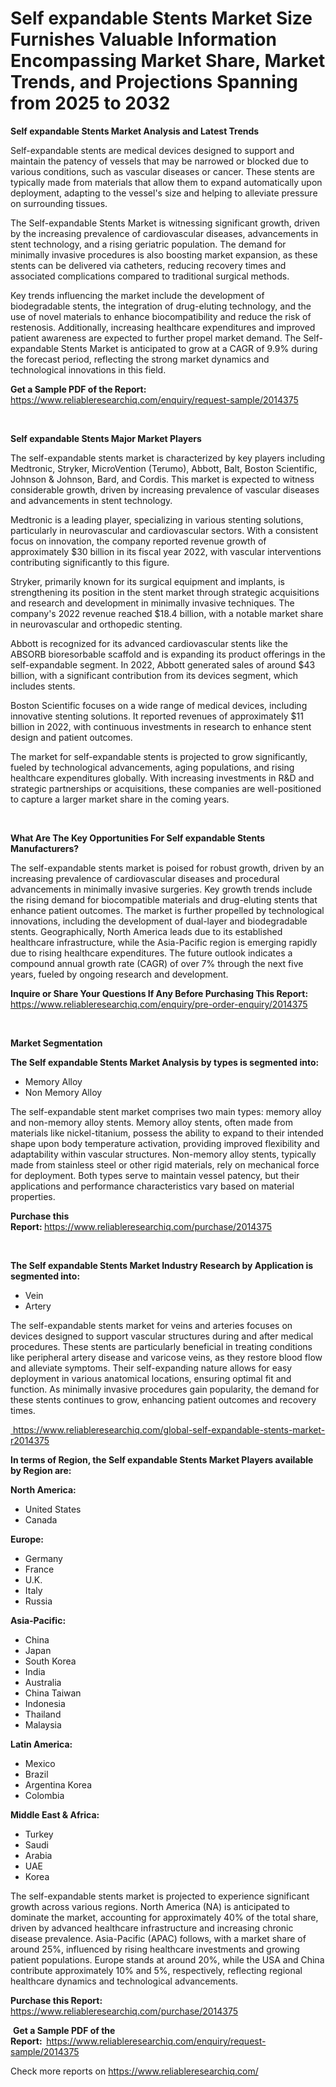 <p><h1>Self expandable Stents Market Size Furnishes Valuable Information Encompassing Market Share, Market Trends, and Projections Spanning from 2025 to 2032</h1></p><p><strong>Self expandable Stents Market Analysis and Latest Trends</strong></p>
<p><p>Self-expandable stents are medical devices designed to support and maintain the patency of vessels that may be narrowed or blocked due to various conditions, such as vascular diseases or cancer. These stents are typically made from materials that allow them to expand automatically upon deployment, adapting to the vessel's size and helping to alleviate pressure on surrounding tissues.</p><p>The Self-expandable Stents Market is witnessing significant growth, driven by the increasing prevalence of cardiovascular diseases, advancements in stent technology, and a rising geriatric population. The demand for minimally invasive procedures is also boosting market expansion, as these stents can be delivered via catheters, reducing recovery times and associated complications compared to traditional surgical methods. </p><p>Key trends influencing the market include the development of biodegradable stents, the integration of drug-eluting technology, and the use of novel materials to enhance biocompatibility and reduce the risk of restenosis. Additionally, increasing healthcare expenditures and improved patient awareness are expected to further propel market demand. The Self-expandable Stents Market is anticipated to grow at a CAGR of 9.9% during the forecast period, reflecting the strong market dynamics and technological innovations in this field.</p></p>
<p><strong>Get a Sample PDF of the Report:&nbsp;</strong> <a href="https://www.reliableresearchiq.com/enquiry/request-sample/2014375?utm_campaign=2282&utm_medium=2&utm_source=Github&utm_content=ia&utm_term=04032025&utm_id=self-expandable-stents">https://www.reliableresearchiq.com/enquiry/request-sample/2014375</a></p>
<p>&nbsp;</p>
<p><strong>Self expandable Stents Major Market Players</strong></p>
<p><p>The self-expandable stents market is characterized by key players including Medtronic, Stryker, MicroVention (Terumo), Abbott, Balt, Boston Scientific, Johnson & Johnson, Bard, and Cordis. This market is expected to witness considerable growth, driven by increasing prevalence of vascular diseases and advancements in stent technology.</p><p>Medtronic is a leading player, specializing in various stenting solutions, particularly in neurovascular and cardiovascular sectors. With a consistent focus on innovation, the company reported revenue growth of approximately $30 billion in its fiscal year 2022, with vascular interventions contributing significantly to this figure.</p><p>Stryker, primarily known for its surgical equipment and implants, is strengthening its position in the stent market through strategic acquisitions and research and development in minimally invasive techniques. The company's 2022 revenue reached $18.4 billion, with a notable market share in neurovascular and orthopedic stenting.</p><p>Abbott is recognized for its advanced cardiovascular stents like the ABSORB bioresorbable scaffold and is expanding its product offerings in the self-expandable segment. In 2022, Abbott generated sales of around $43 billion, with a significant contribution from its devices segment, which includes stents.</p><p>Boston Scientific focuses on a wide range of medical devices, including innovative stenting solutions. It reported revenues of approximately $11 billion in 2022, with continuous investments in research to enhance stent design and patient outcomes.</p><p>The market for self-expandable stents is projected to grow significantly, fueled by technological advancements, aging populations, and rising healthcare expenditures globally. With increasing investments in R&D and strategic partnerships or acquisitions, these companies are well-positioned to capture a larger market share in the coming years.</p></p>
<p>&nbsp;</p>
<p><strong>What Are The Key Opportunities For Self expandable Stents Manufacturers?</strong></p>
<p><p>The self-expandable stents market is poised for robust growth, driven by an increasing prevalence of cardiovascular diseases and procedural advancements in minimally invasive surgeries. Key growth trends include the rising demand for biocompatible materials and drug-eluting stents that enhance patient outcomes. The market is further propelled by technological innovations, including the development of dual-layer and biodegradable stents. Geographically, North America leads due to its established healthcare infrastructure, while the Asia-Pacific region is emerging rapidly due to rising healthcare expenditures. The future outlook indicates a compound annual growth rate (CAGR) of over 7% through the next five years, fueled by ongoing research and development.</p></p>
<p><strong>Inquire or Share Your Questions If Any Before Purchasing This Report:</strong> <a href="https://www.reliableresearchiq.com/enquiry/pre-order-enquiry/2014375?utm_campaign=2282&utm_medium=2&utm_source=Github&utm_content=ia&utm_term=04032025&utm_id=self-expandable-stents">https://www.reliableresearchiq.com/enquiry/pre-order-enquiry/2014375</a></p>
<p>&nbsp;</p>
<p><strong>Market Segmentation</strong></p>
<p><strong>The Self expandable Stents Market Analysis by types is segmented into:</strong></p>
<p><ul><li>Memory Alloy</li><li>Non Memory Alloy</li></ul></p>
<p><p>The self-expandable stent market comprises two main types: memory alloy and non-memory alloy stents. Memory alloy stents, often made from materials like nickel-titanium, possess the ability to expand to their intended shape upon body temperature activation, providing improved flexibility and adaptability within vascular structures. Non-memory alloy stents, typically made from stainless steel or other rigid materials, rely on mechanical force for deployment. Both types serve to maintain vessel patency, but their applications and performance characteristics vary based on material properties.</p></p>
<p><strong>Purchase this Report:&nbsp;</strong><a href="https://www.reliableresearchiq.com/purchase/2014375?utm_campaign=2282&utm_medium=2&utm_source=Github&utm_content=ia&utm_term=04032025&utm_id=self-expandable-stents">https://www.reliableresearchiq.com/purchase/2014375</a></p>
<p>&nbsp;</p>
<p><strong>The Self expandable Stents Market Industry Research by Application is segmented into:</strong></p>
<p><ul><li>Vein</li><li>Artery</li></ul></p>
<p><p>The self-expandable stents market for veins and arteries focuses on devices designed to support vascular structures during and after medical procedures. These stents are particularly beneficial in treating conditions like peripheral artery disease and varicose veins, as they restore blood flow and alleviate symptoms. Their self-expanding nature allows for easy deployment in various anatomical locations, ensuring optimal fit and function. As minimally invasive procedures gain popularity, the demand for these stents continues to grow, enhancing patient outcomes and recovery times.</p></p>
<p><a href="https://www.reliableresearchiq.com/global-self-expandable-stents-market-r2014375?utm_campaign=2282&utm_medium=2&utm_source=Github&utm_content=ia&utm_term=04032025&utm_id=self-expandable-stents">&nbsp;https://www.reliableresearchiq.com/global-self-expandable-stents-market-r2014375</a></p>
<p><strong>In terms of Region, the Self expandable Stents Market Players available by Region are:</strong></p>
<p>
    <p> <strong> North America: </strong>
        <ul>
            <li>United States</li>
            <li>Canada</li>
        </ul>
        </p> 
    <p> <strong> Europe: </strong>
        <ul>
            <li>Germany</li>
            <li>France</li>
            <li>U.K.</li>
            <li>Italy</li>
            <li>Russia</li>
        </ul>
        </p> 
    <p> <strong> Asia-Pacific: </strong>
        <ul>
            <li>China</li>
            <li>Japan</li>
            <li>South Korea</li>
            <li>India</li>
            <li>Australia</li>
            <li>China Taiwan</li>
            <li>Indonesia</li>
            <li>Thailand</li>
            <li>Malaysia</li>
        </ul>
        </p> 
    <p> <strong> Latin America: </strong>
        <ul>
            <li>Mexico</li>
            <li>Brazil</li>
            <li>Argentina Korea</li>
            <li>Colombia</li>
        </ul>
        </p> 
    <p> <strong> Middle East & Africa: </strong>
        <ul>
            <li>Turkey</li>
            <li>Saudi</li>
            <li>Arabia</li>
            <li>UAE</li>
            <li>Korea</li>
        </ul>
    </p>
    </p>
<p><p>The self-expandable stents market is projected to experience significant growth across various regions. North America (NA) is anticipated to dominate the market, accounting for approximately 40% of the total share, driven by advanced healthcare infrastructure and increasing chronic disease prevalence. Asia-Pacific (APAC) follows, with a market share of around 25%, influenced by rising healthcare investments and growing patient populations. Europe stands at around 20%, while the USA and China contribute approximately 10% and 5%, respectively, reflecting regional healthcare dynamics and technological advancements.</p></p>
<p><strong>Purchase this Report: </strong><a href="https://www.reliableresearchiq.com/purchase/2014375?utm_campaign=2282&utm_medium=2&utm_source=Github&utm_content=ia&utm_term=04032025&utm_id=self-expandable-stents">https://www.reliableresearchiq.com/purchase/2014375</a></p>
<p>&nbsp;<strong>Get a Sample PDF of the Report:&nbsp;&nbsp;</strong><a href="https://www.reliableresearchiq.com/enquiry/request-sample/2014375?utm_campaign=2282&utm_medium=2&utm_source=Github&utm_content=ia&utm_term=04032025&utm_id=self-expandable-stents">https://www.reliableresearchiq.com/enquiry/request-sample/2014375</a></p>
<p><strong></strong></p>
<p>Check more reports on <a href="https://www.reliableresearchiq.com/?utm_campaign=2282&utm_medium=2&utm_source=Github&utm_content=ia&utm_term=04032025&utm_id=self-expandable-stents">https://www.reliableresearchiq.com/</a></p>
